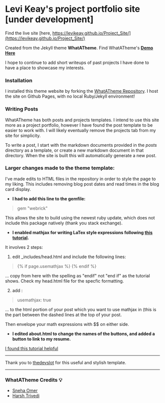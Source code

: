 # Levi Keay's project portfolio site [under development]
Find the live site [here, https://levikeay.github.io/Project_Site/](https://levikeay.github.io/Project_Site/)

Created from the Jekyll theme **WhatATheme**. Find WhatATheme's [**Demo Here**](https://thedevslot.github.io/WhatATheme/)

I hope to continue to add short writeups of past projects I have done to have a place to showcase my interests.

### Installation

I installed this theme website by forking the [WhatATheme Repository](https://github.com/thedevslot/WhatATheme/). I host the site on Github Pages, with no local Ruby/Jekyll environment!

### Writing Posts

WhatATheme has both posts and projects templates. I intend to use this site more as a project portfolio, however I have found the post template to be easier to work with. I will likely eventually remove the projects tab from my site for simplicity. 

To write a post, I start with the markdown documents provided in the _posts_ directory as a template, or create a new markdown document in that directory. When the site is built this will automatically generate a new post.

### Larger changes made to the theme template:

I've made edits to HTML files in the repository in order to style the page to my liking. This includes removing blog post dates and read times in the blog card display. 

- **I had to add this line to the gemfile:**

>gem "webrick"

This allows the site to build using the newest ruby update, which does not include this package natively (thank you stack exchange).


- **I enabled mathjax for writing LaTex style expressions following [this tutorial](https://alanduan.me/random/mathjax/).**

It involves 2 steps:
1) edit _includes/head.html and include the following lines:
 
 >{% if page.usemathjax %}
    <script type="text/javascript" async
     src="https://cdn.mathjax.org/mathjax/latest/MathJax.js?config=TeX-MML-AM_CHTML">
      </script>
    {% endif %}
    
  ... copy from here with the spelling as "endif" not "end if" as the tutorial shows. Check my head.html file for the specfic formatting.

2) add : 
 
 >usemathjax: true
 
 ... to the html portion of your post which you want to use mathjax in (this is the part between the dashed lines at the top of your post.

Then envelope your math expressions with \$\$ on either side.


- **I edited about.html to change the names of the buttons, and added a button to link to my resume.**

[I found this tutorial helpful](https://bulma.io/documentation/columns/options/)

---
Thank you to [thedevslot](https://github.com/thedevslot/WhatATheme/) for this useful and stylish template.

---

### WhatATheme Credits :bulb:
* [Sneha Omer](http://sassyecoder.github.io/)
* [Harsh Trivedi](http://harsh98trivedi.github.io/)
